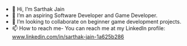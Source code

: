 - 👋 Hi, I’m Sarthak Jain
- 👀 I’m an aspiring Software Developer and Game Developer.
- 💞️ I’m looking to collaborate on beginner game development projects.
- 📫 How to reach me- You can reach me at my LinkedIn profile: www.linkedin.com/in/sarthak-jain-1a625b286

<!---
sarthak-jain37/sarthak-jain37 is a ✨ special ✨ repository because its `README.md` (this file) appears on your GitHub profile.
You can click the Preview link to take a look at your changes.
--->
